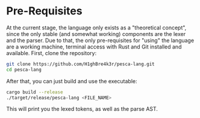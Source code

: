 # Pre-Requisites

At the current stage, the language only exists as a "theoretical concept", since the only stable (and somewhat working) components are the lexer and the parser. Due to that, the only pre-requisites for "using" the language are a working machine, terminal access with Rust and Git installed and available. First, clone the repository:

```sh
git clone https://github.com/H1ghBre4k3r/pesca-lang.git
cd pesca-lang
```

After that, you can just build and use the executable:

```sh
cargo build --release
./target/release/pesca-lang <FILE_NAME>
```

This will print you the lexed tokens, as well as the parse AST.
